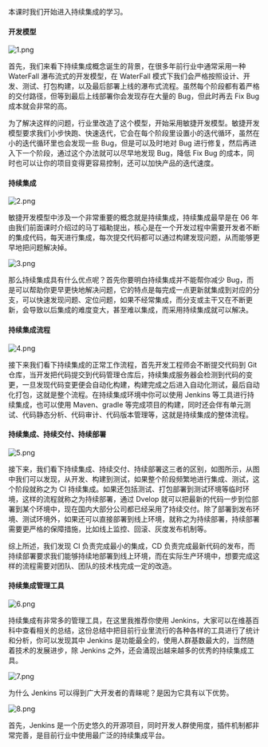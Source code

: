 本课时我们开始进入持续集成的学习。

#### 开发模型

![1.png](https://s0.lgstatic.com/i/image/M00/08/4B/CgqCHl66coKAYq1KAAWlORDMJxE300.png)

首先，我们来看下持续集成概念诞生的背景，在很多年前行业中通常采用一种 WaterFall 瀑布流式的开发模型，在 WaterFall 模式下我们会严格按照设计、开发、测试、打包构建，以及最后部署上线的瀑布式流程。虽然每个阶段都有着严格的交付路径，但等到最后上线部署你会发现存在大量的 Bug，但此时再去 Fix Bug 成本就会非常的高。

为了解决这样的问题，行业里改造了这个模型，开始采用敏捷开发模型。敏捷开发模型要求我们小步快跑、快速迭代，它会在每个阶段里设置小的迭代循环，虽然在小的迭代循环里也会发现一些 Bug，但是可以及时地对 Bug 进行修复，然后再进入下一个阶段，通过这个办法就可以尽早地发现 Bug，降低 Fix Bug 的成本，同时也可以让你的项目变得更容易控制，还可以加快产品的迭代速度。

#### 持续集成

![2.png](https://s0.lgstatic.com/i/image/M00/08/4B/Ciqc1F66coqAO8d0AAWruoL246c967.png)

敏捷开发模型中涉及一个非常重要的概念就是持续集成，持续集成最早是在 06 年由我们前面课时介绍过的马丁福勒提出，核心是在一个开发过程中需要开发者不断的集成代码，每天进行集成，每次提交代码都可以通过构建发现问题，从而能够更早地把问题解决掉。

![3.png](https://s0.lgstatic.com/i/image/M00/08/4B/CgqCHl66cpKAUoG0AAO7c03HBYg271.png)

那么持续集成具有什么优点呢？首先你要明白持续集成并不能帮你减少 Bug，而是可以帮助你更早更快地解决问题，它的特点是每完成一点更新就集成到对应的分支，可以快速发现问题、定位问题，如果不经常集成，而分支或主干又在不断更新，会导致以后集成的难度变大，甚至难以集成，而采用持续集成就可以解决。

#### 持续集成流程

![4.png](https://s0.lgstatic.com/i/image/M00/08/4B/Ciqc1F66cpuAUG-1AATdPsuNiWA879.png)

接下来我们看下持续集成的正常工作流程，首先开发工程师会不断提交代码到 Git 仓库，当开发把代码提交到代码管理仓库后，持续集成服务器会检测到代码的变更，一旦发现代码变更便会自动化构建，构建完成之后进入自动化测试，最后自动化打包，这就是整个流程。在持续集成环境中你可以使用 Jenkins 等工具进行持续集成，也可以使用 Maven、gradle 等完成项目的构建，同时还会伴有单元测试、代码静态分析、代码审计、代码版本管理等，这就是持续集成的整体流程。

#### 持续集成、持续交付、持续部署

![5.png](https://s0.lgstatic.com/i/image/M00/08/4B/Ciqc1F66cqWAczw7AANWKAlLm_g201.png)

接下来，我们看下持续集成、持续交付、持续部署这三者的区别，如图所示，从图中我们可以发现，从开发、构建到测试，如果整个阶段频繁地进行集成、测试，这个阶段就称之为 CI 持续集成。如果还包括测试、打包部署到测试环境等临时环境，这样的流程就称之为持续部署，通过 Dvelop 就可以把最新的代码一步到位部署到某个环境中，现在国内大部分公司都已经采用了持续交付。除了部署到发布环境、测试环境外，如果还可以直接部署到线上环境，就称之为持续部署，持续部署需要更严格的保障措施，比如线上监控、回滚、灰度发布机制等。

综上所述，我们发现 CI 负责完成最小的集成，CD 负责完成最新代码的发布，而持续部署要求我们能够持续地部署到线上环境，而在实际生产环境中，想要完成这样的流程需要对团队、团队的技术栈完成一定的改造。

#### 持续集成管理工具

![6.png](https://s0.lgstatic.com/i/image/M00/08/4B/CgqCHl66cq-AUI3JAAY-UYu4_D8326.png)

持续集成有非常多的管理工具，在这里我推荐你使用 Jenkins，大家可以在维基百科中查看相关的总结，这份总结中把目前行业里流行的各种各样的工具进行了统计和分析，你可以发现其中 Jenkins 是功能最全的，使用人群基数最大的，当然随着技术的发展进步，除 Jenkins 之外，还会涌现出越来越多的优秀的持续集成工具。

![7.png](https://s0.lgstatic.com/i/image/M00/08/4B/CgqCHl66creATpMnAAURg5NimbA179.png)

为什么 Jenkins 可以得到广大开发者的青睐呢？是因为它具有以下优势。

![8.png](https://s0.lgstatic.com/i/image/M00/08/4B/CgqCHl66cr-AfzMsAARZjtoWH7g102.png)

首先，Jenkins 是一个历史悠久的开源项目，同时开发人群使用度，插件机制都非常完善，是目前行业中使用最广泛的持续集成平台。
